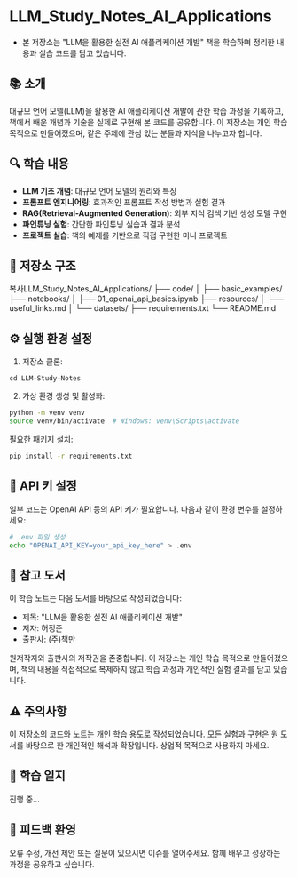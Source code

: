 # LLM_Study_Notes_AI_Applications

- 본 저장소는 "LLM을 활용한 실전 AI 애플리케이션 개발" 책을 학습하며 정리한 내용과 실습 코드를 담고 있습니다.

## 📚 소개
대규모 언어 모델(LLM)을 활용한 AI 애플리케이션 개발에 관한 학습 과정을 기록하고, 책에서 배운 개념과 기술을 실제로 구현해 본 코드를 공유합니다. 이 저장소는 개인 학습 목적으로 만들어졌으며, 같은 주제에 관심 있는 분들과 지식을 나누고자 합니다.

## 🔍 학습 내용

- **LLM 기초 개념**: 대규모 언어 모델의 원리와 특징
- **프롬프트 엔지니어링**: 효과적인 프롬프트 작성 방법과 실험 결과
- **RAG(Retrieval-Augmented Generation)**: 외부 지식 검색 기반 생성 모델 구현
- **파인튜닝 실험**: 간단한 파인튜닝 실습과 결과 분석
- **프로젝트 실습**: 책의 예제를 기반으로 직접 구현한 미니 프로젝트

## 📂 저장소 구조
복사LLM_Study_Notes_AI_Applications/
├── code/
│   ├── basic_examples/
├── notebooks/
│   ├── 01_openai_api_basics.ipynb
├── resources/
│   ├── useful_links.md
│   └── datasets/
├── requirements.txt
└── README.md

## ⚙️ 실행 환경 설정

1. 저장소 클론:

```bash복사git clone https://github.com/your-username/LLM-Study-Notes.git
cd LLM-Study-Notes
```

2. 가상 환경 생성 및 활성화:

```bash
python -m venv venv
source venv/bin/activate  # Windows: venv\Scripts\activate
```

필요한 패키지 설치:

```bash
pip install -r requirements.txt
```

## 🔑 API 키 설정
일부 코드는 OpenAI API 등의 API 키가 필요합니다. 다음과 같이 환경 변수를 설정하세요:
```bash
# .env 파일 생성
echo "OPENAI_API_KEY=your_api_key_here" > .env
```

## 📖 참고 도서
이 학습 노트는 다음 도서를 바탕으로 작성되었습니다:

- 제목: "LLM을 활용한 실전 AI 애플리케이션 개발"
- 저자: 허정준
- 출판사: (주)책만

원저작자와 출판사의 저작권을 존중합니다. 이 저장소는 개인 학습 목적으로 만들어졌으며, 책의 내용을 직접적으로 복제하지 않고 학습 과정과 개인적인 실험 결과를 담고 있습니다.

## ⚠️ 주의사항

이 저장소의 코드와 노트는 개인 학습 용도로 작성되었습니다.
모든 실험과 구현은 원 도서를 바탕으로 한 개인적인 해석과 확장입니다.
상업적 목적으로 사용하지 마세요.

## 📝 학습 일지

진행 중...

## 🤝 피드백 환영
오류 수정, 개선 제안 또는 질문이 있으시면 이슈를 열어주세요. 함께 배우고 성장하는 과정을 공유하고 싶습니다.

